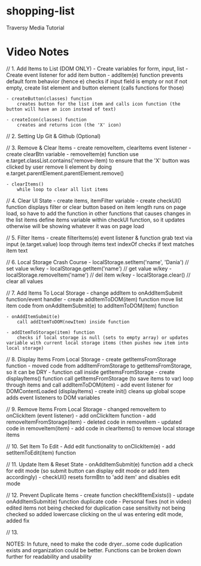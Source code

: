 # shopping-list

Traversy Media Tutorial

# Video Notes

// 1. Add Items to List (DOM ONLY)
     - Create variables for form, input, list
     - Create event listener for add item button 
     - addItem(e) function
        prevents default form behavior (hence e)
        checks if input field is empty or not
        if not empty, create list element and button element (calls functions for those)

    - createButton(classes) function
        creates button for the list item and calls icon function (the button will have an icon instead of text)

    - createIcon(classes) function
        creates and returns icon (the 'X' icon)
    
// 2. Setting Up Git & Github (Optional)

// 3. Remove & Clear Items
    - create removeItem, clearItems event listener
    - create clearBtn variable
    - removeItem(e) function
        use e.target.classList.contains('remove-item) to ensure that the 'X' button was clicked by user
        remove li element by doing e.target.parentElement.parentElement.remove()

    - clearItems()
        while loop to clear all list items
    
// 4. Clear UI State
    - create items, itemFilter variable
    - create checkUI() function
        displays filter or clear button based on item length
        runs on page load, so have to add the function in other functions that causes changes in the list items
        define items variable within checkUI function, so it updates otherwise will be showing whatever it was on page load

// 5. Filter Items
    - create filterItems(e) event listener & function
        grab text via input (e.target.value)
        loop through items text
        indexOf checks if text matches item text

// 6. Local Storage Crash Course
    - localStorage.setItem('name', 'Dania') // set value w/key
    - localStorage.getItem('name') // get value w/key
    - localStorage.removeItem('name') // del item w/key
    - localStorage.clear() // clear all values

// 7. Add Items To Local Storage
    - change addItem to onAddItemSubmit function/event handler
    - create addItemToDOM(item) function
        move list item code from onAddItemSubmit(e) to addItemToDOM(item) function
    
    - onAddItemSubmit(e)
        call addItemToDOM(newItem) inside function

    - addItemToStorage(item) function
        checks if local storage is null (sets to empty array) or updates variable with current local storage items (then pushes new item into local storage)

// 8. Display Items From Local Storage
    - create getItemsFromStorage function
        - moved code from addItemFromStorage to     getItemsFromStorage, so it can be DRY
        - function call inside getItemsFromStorage
    - create displayItems() function
        call getItemsFromStorage (to save items to var)
        loop through items and call addItemToDOM(item)
    - add event listener for DOMContentLoaded (displayItems)
    - create init()
        cleans up global scope
        adds event listeners to DOM variables

// 9. Remove Items From Local Storage
    - changed removeItem to onClickItem (event listener)
    - add onClickItem function
    - add removeItemFromStorage(item)
    - deleted code in removeItem
    - updated code in removeItem(item)
    - add code in clearItems() to remove local storage items

// 10. Set Item To Edit
    - Add edit functionality to onClickItem(e)
    - add setItemToEdit(item) function

// 11. Update Item & Reset State
    - onAddItemSubmit(e) function
        add a check for edit mode (so submit button can display edit mode or add item accordingly)
    - checkUI()
        resets formBtn to 'add item' and disables edit mode

// 12. Prevent Duplicate Items
    - create function checkIfItemExists(i) 
    - update onAddItemSubmit(e) function
        duplicate code
    - Personal fixes (not in video)
        edited items not being checked for duplication
        case sensitivity not being checked so added lowercase 
        clicking on the ul was entering edit mode, added fix

// 13.


NOTES:
In future, need to make the code dryer...some code duplication exists and organization could be better. Functions can be broken down further for readability and usability 